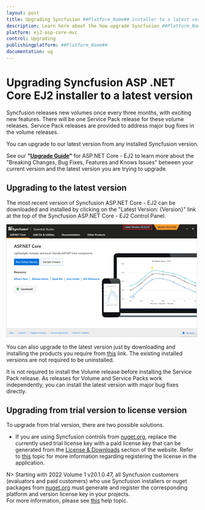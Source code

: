 ```yaml
---
layout: post
title: Upgrading Syncfusion ##Platform_Name## installer to a latest version - Syncfusion
description: Learn here about the how upgrade Syncfusion ##Platform_Name## installer to a latest version from website and control panel.
platform: ej2-asp-core-mvc
control: Upgrading
publishingplatform: ##Platform_Name##
documentation: ug
---
```


# Upgrading Syncfusion ASP .NET Core EJ2 installer to a latest version

Syncfusion releases new volumes once every three months, with exciting new features. There will be one Service Pack release for these volume releases. Service Pack releases are provided to address major bug fixes in the volume releases.

You can upgrade to our latest version from any installed Syncfusion version.

See our **"[Upgrade Guide](https://help.syncfusion.com/upgrade-guide/aspnet-core-ui-controls)"** for ASP.NET Core - EJ2 to learn more about the "Breaking Changes, Bug Fixes, Features and Knows Issues" between your current version and the latest version you are trying to upgrade.

## Upgrading to the latest version

The most recent version of Syncfusion ASP.NET Core - EJ2 can be downloaded and installed by clicking on the "Latest Version: {Version}" link at the top of the Syncfusion ASP.NET Core - EJ2 Control Panel.

![Web Installer Upgrade](images/upgrade1.png)

You can also upgrade to the latest version just by downloading and installing the products you require from [this](https://www.syncfusion.com/account/downloads/latest-version) link. The existing installed versions are not required to be uninstalled.

It is not required to install the Volume release before installing the Service Pack release. As releases for Volume and Service Packs work independently, you can install the latest version with major bug fixes directly.

## Upgrading from trial version to license version

To upgrade from trial version, there are two possible solutions.

* If you are using Syncfusion controls from [nuget.org](https://www.nuget.org/packages?q=syncfusion), replace the currently used trial license key with a paid license key that can be generated from the [License & Downloads](https://www.syncfusion.com/account/downloads) section of the website. Refer to [this](https://ej2.syncfusion.com/aspnetcore/documentation/licensing/how-to-register-in-an-application) topic for more information regarding registering the license in the application.

N> Starting with 2022 Volume 1 v20.1.0.47, all Syncfusion customers (evaluators and paid customers) who use Syncfusion installers or nuget packages from [nuget.org](https://www.nuget.org/packages?q=Syncfusion) must generate and register the corresponding platform and version license key in your projects.<br>
For more information, please see [this](https://ej2.syncfusion.com/aspnetcore/documentation/licensing/overview) help topic.